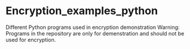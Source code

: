 # Encryption_examples_python
Different Python programs used in encryption demonstration
Warning: Programs in the repository are only for demenstration and should not be used for encryption.
